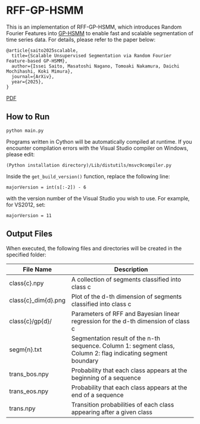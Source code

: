 # RFF-GP-HSMM


This is an implementation of RFF-GP-HSMM, which introduces Random Fourier Features into [GP-HSMM](https://github.com/naka-lab/GP-HSMM) to enable fast and scalable segmentation of time series data. For details, please refer to the paper below:

```
@article{saito2025scalable,
  title={Scalable Unsupervised Segmentation via Random Fourier Feature-based GP-HSMM},
  author={Issei Saito, Masatoshi Nagano, Tomoaki Nakamura, Daichi Mochihashi, Koki Mimura},
  journal={ArXiv},
  year={2025},
}
```
[PDF]()

## How to Run
```
python main.py
```

Programs written in Cython will be automatically compiled at runtime.
If you encounter compilation errors with the Visual Studio compiler on Windows, please edit:

```
(Python installation directory)/Lib/distutils/msvc9compiler.py
```

Inside the `get_build_version()` function, replace the following line:

```
majorVersion = int(s[:-2]) - 6
```

with the version number of the Visual Studio you wish to use.
For example, for VS2012, set:

```
majorVersion = 11
```


## Output Files

When executed, the following files and directories will be created in the specified folder:

| File Name| Description |
| ---- | --- |
| class{c}.npy         | A collection of segments classified into class c                                                              |
| class{c}\_dim{d}.png | Plot of the d-th dimension of segments classified into class c                                                |
| class{c}/gp{d}/      | Parameters of RFF and Bayesian linear regression for the d-th dimension of class c                            |
| segm{n}.txt          | Segmentation result of the n-th sequence. Column 1: segment class, Column 2: flag indicating segment boundary |
| trans\_bos.npy       | Probability that each class appears at the beginning of a sequence                                            |
| trans\_eos.npy       | Probability that each class appears at the end of a sequence                                                  |
| trans.npy            | Transition probabilities of each class appearing after a given class                                          |
